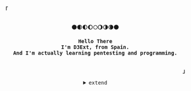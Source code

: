 <!-- Profile -->
<p align="left"><strong><samp>「</samp></strong></p>
    <p align="center">
      <samp><br>
            <b>
             🌑🌒🌓🌔🌕🌖🌗🌘🌑
             <br>
             <br>
            Hello There
        <br>
             I'm D3Ext, from Spain.
        <br>
             And I'm actually learning pentesting and programming.  
            </b>
        <br>
        <br>
       
<p align="right"><strong><samp>」</samp></strong></p>

<details align="center">
<summary><samp>extend</samp></summary>

<h2></h2><br>
 
<p align="center">
    <samp>
      <a href="https://www.instagram.com/d3ext/" target="_blank"><img alt="Instagram" src="https://img.shields.io/badge/Instagram-%23FF4500.svg?style=for-the-badge&logo=instagram&logoColor=white"></a>
      <a href="https://discord.com/users/557247557382832148" target="_blank"><img alt="Discord" src="https://img.shields.io/badge/Discord-%237289DA.svg?style=for-the-badge&logo=discord&logoColor=white"></a></a>
      <a href="https://twitter.com/D3Ext" target="_blank"><img alt="Twitter" src="https://img.shields.io/badge/Twitter-2CA5E0?style=for-the-badge&logo=Twitter&logoColor=white"></a></a>
      <a href="mailto:d3ext@proton.me" target="_blank"><img alt="Gmail" src="https://img.shields.io/badge/Gmail-D14836?style=for-the-badge&logo=Gmail&logoColor=white"></a></a>
      <h2></h2><br>
    </samp>
</p>

<p align="center">
    <samp>
<details>
  <summary>My Profile Stats</summary>
  <br/>
          <img alt="GitHub Stats" src="https://github-readme-stats.vercel.app/api?username=D3Ext&show_icons=true&include_all_commits=true&count_private=true&hide=issues&hide_border=true&theme=nord"/>
  <br/>
</details>
     
<details align="center">
<summary><samp>Projects</samp></summary>
 
### [Pentest-Dictionary](https://github.com/D3Ext/PentestDictionary) :technologist:
### [WiFi-Exploitation-Framework](https://github.com/D3Ext/WEF) 📡
### [CryptoExplorer](https://github.com/D3Ext/cryptoExplorer) 💰
### [Captcha-ByPassing-Lab](https://github.com/D3Ext/Captcha-Bypassing-Lab) 🧪

</details>

~ D3Ext ~
